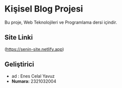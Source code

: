# Kişisel Blog Projesi

Bu proje, Web Teknolojileri ve Programlama dersi içindir.

## Site Linki
(https://senin-site.netlify.app)

## Geliştirici
- ad : Enes Celal Yavuz
- **Numara:** 2321032004
